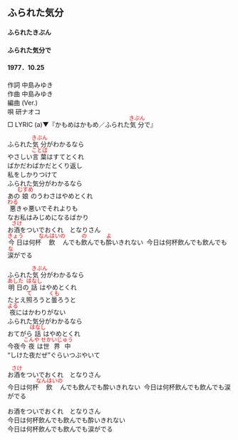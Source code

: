 <style type="text/css">
	ruby{
	    ruby-position: over;
	}
	ruby > rt{font-size: 12px;color:red;}
	p{font:16px;font-size: '楷体'}
</style>
## ふられた気分
#### ふられたきぶん
#### ふられた気分で
#### 1977．10.25


作詞     中島みゆき  
作曲     中島みゆき  
編曲 (Ver.)  
唄     研ナオコ  
□ LYRIC (a)▼『かもめはかもめ／ふられた<ruby><rb>気分</rb><rp>(</rp><rt>きぶん</rt><rp>)</rp></ruby>で』  

ふられた<ruby><rb>気分</rb><rp>(</rp><rt>きぶん</rt><rp>)</rp></ruby>がわかるなら  
やさしい<ruby><rb>言葉</rb><rp>(</rp><rt>ことば</rt><rp>)</rp></ruby>はすてとくれ  
ばかだわばかだとくり返し  
私をしかりつけて  
ふられた気分がわかるなら  
あの<ruby><rb>娘</rb><rp>(</rp><rt>むすめ</rt><rp>)</rp></ruby>のうわさはやめとくれ  
<ruby><rb>悪</rb><rp>(</rp><rt>わる</rt><rp>)</rp></ruby>きゃ悪いでそれよりも  
なお私はみじめになるばかり  
お<ruby><rb>酒</rb><rp>(</rp><rt>さけ</rt><rp>)</rp></ruby>をついでおくれ　となりさん  
<ruby><rb>今日</rb><rp>(</rp><rt>きょう</rt><rp>)</rp></ruby>は<ruby><rb>何杯<ruby><rb>飲</rb><rp>(</rp><rt>なんはいの</rt><rp>)</rp></ruby>んでも<ruby><rb>飲</rb><rp>(</rp><rt>の</rt><rp>)</rp></ruby>んでも<ruby><rb>酔</rb><rp>(</rp><rt>よ</rt><rp>)</rp></ruby>いきれない  
今日は何杯飲んでも飲んでも<ruby><rb>涙</rb><rp>(</rp><rt>な</rt><rp>)</rp></ruby>がでる  
  
ふられた<ruby><rb>気分</rb><rp>(</rp><rt>きぶん</rt><rp>)</rp></ruby>がわかるなら  
<ruby><rb>明日</rb><rp>(</rp><rt>あした</rt><rp>)</rp></ruby>の<ruby><rb>話</rb><rp>(</rp><rt>はなし</rt><rp>)</rp></ruby>はやめとくれ  
たとえ<ruby><rb>照</rb><rp>(</rp><rt>て</rt><rp>)</rp></ruby>ろうと<ruby><rb>曇</rb><rp>(</rp><rt>くも</rt><rp>)</rp></ruby>ろうと  
<ruby><rb>夜</rb><rp>(</rp><rt>よる</rt><rp>)</rp></ruby>にはかわりがない  
ふられた気分がわかるなら  
おてがら<ruby><rb>話</rb><rp>(</rp><rt>はなし</rt><rp>)</rp></ruby>はやめとくれ  
今夜今<ruby><rb>夜</rb><rp>(</rp><rt>こんや</rt><rp>)</rp></ruby>は<ruby><rb>世界中</rb><rp>(</rp><rt>せかいじゅう</rt><rp>)</rp></ruby>  
“しけた夜だぜ”ぐらいつぶやいて  
  
お<ruby><rb>酒</rb><rp>(</rp><rt>さけ</rt><rp>)</rp></ruby>をついでおくれ　となりさん  
今日は<ruby><rb>何杯<ruby><rb>飲</rb><rp>(</rp><rt>なんはいの</rt><rp>)</rp></ruby>んでも飲んでも酔いきれない  
今日は何杯飲んでも飲んでも涙がでる  
  
お酒をついでおくれ　となりさん  
今日は何杯飲んでも飲んでも酔いきれない  
今日は何杯飲んでも飲んでも涙がでる  
